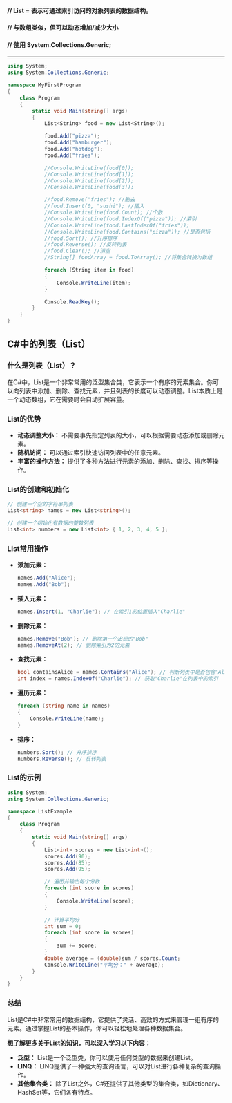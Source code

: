 #### // List = 表示可通过索引访问的对象列表的数据结构。 
#### // 与数组类似，但可以动态增加/减少大小 
#### // 使用 System.Collections.Generic;

---

```c#
using System;
using System.Collections.Generic;

namespace MyFirstProgram
{
    class Program 
    {
        static void Main(string[] args)
        {
            List<String> food = new List<String>();

            food.Add("pizza");
            food.Add("hamburger");
            food.Add("hotdog");
            food.Add("fries");

            //Console.WriteLine(food[0]);
            //Console.WriteLine(food[1]);
            //Console.WriteLine(food[2]);
            //Console.WriteLine(food[3]);

            //food.Remove("fries"); //删去
            //food.Insert(0, "sushi"); //插入
            //Console.WriteLine(food.Count); //个数
            //Console.WriteLine(food.IndexOf("pizza")); //索引
            //Console.WriteLine(food.LastIndexOf("fries"));
            //Console.WriteLine(food.Contains("pizza")); //是否包括
            //food.Sort(); //升序排序
            //food.Reverse(); //反转列表
            //food.Clear(); //清空
            //String[] foodArray = food.ToArray(); //将集合转换为数组

            foreach (String item in food)
            {
                Console.WriteLine(item);
            }

            Console.ReadKey();
        }
    }
}
```

## C#中的列表（List）

### 什么是列表（List）？

在C#中，List是一个非常常用的泛型集合类，它表示一个有序的元素集合。你可以向列表中添加、删除、查找元素，并且列表的长度可以动态调整。List本质上是一个动态数组，它在需要时会自动扩展容量。

### List的优势

- **动态调整大小：** 不需要事先指定列表的大小，可以根据需要动态添加或删除元素。
- **随机访问：** 可以通过索引快速访问列表中的任意元素。
- **丰富的操作方法：** 提供了多种方法进行元素的添加、删除、查找、排序等操作。

### List的创建和初始化


```c#
// 创建一个空的字符串列表
List<string> names = new List<string>();

// 创建一个初始化有数据的整数列表
List<int> numbers = new List<int> { 1, 2, 3, 4, 5 };
```

### List常用操作

- **添加元素：**
    
    
    ```c#
    names.Add("Alice");
    names.Add("Bob");
    ```
    
- **插入元素：**
    
    
    ```c#
    names.Insert(1, "Charlie"); // 在索引1的位置插入"Charlie"
    ```
    
- **删除元素：**
    
    
    ```c#
    names.Remove("Bob"); // 删除第一个出现的"Bob"
    names.RemoveAt(2); // 删除索引为2的元素
    ```
    
- **查找元素：**
    
    
    ```c#
    bool containsAlice = names.Contains("Alice"); // 判断列表中是否包含"Alice"
    int index = names.IndexOf("Charlie"); // 获取"Charlie"在列表中的索引
    ```
    
- **遍历元素：**
    
    
    ```c#
    foreach (string name in names)
    {
        Console.WriteLine(name);
    }
    ```
    
- **排序：**
    
    
    ```c#
    numbers.Sort(); // 升序排序
    numbers.Reverse(); // 反转列表
    ```
    

### List的示例


```c#
using System;
using System.Collections.Generic;

namespace ListExample
{
    class Program
    {
        static void Main(string[] args)
        {
            List<int> scores = new List<int>();
            scores.Add(90);
            scores.Add(85);
            scores.Add(95);

            // 遍历并输出每个分数
            foreach (int score in scores)
            {
                Console.WriteLine(score);
            }

            // 计算平均分
            int sum = 0;
            foreach (int score in scores)
            {
                sum += score;
            }
            double average = (double)sum / scores.Count;
            Console.WriteLine("平均分：" + average);
        }
    }
}
```

### 总结

List是C#中非常常用的数据结构，它提供了灵活、高效的方式来管理一组有序的元素。通过掌握List的基本操作，你可以轻松地处理各种数据集合。

**想了解更多关于List的知识，可以深入学习以下内容：**

- **泛型：** List是一个泛型类，你可以使用任何类型的数据来创建List。
- **LINQ：** LINQ提供了一种强大的查询语言，可以对List进行各种复杂的查询操作。
- **其他集合类：** 除了List之外，C#还提供了其他类型的集合类，如Dictionary、HashSet等，它们各有特点。